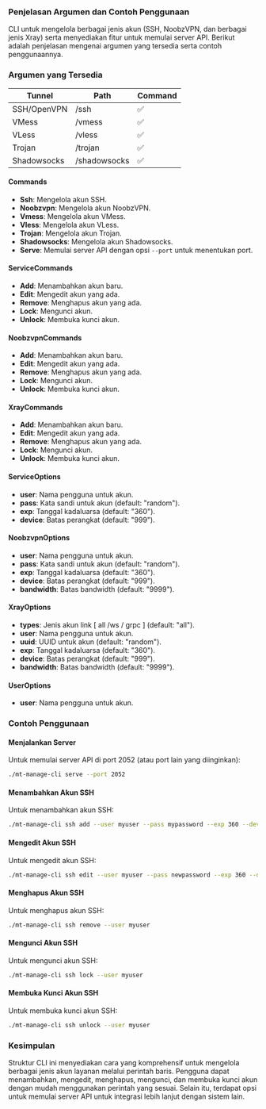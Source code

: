 ### Penjelasan Argumen dan Contoh Penggunaan

CLI untuk mengelola berbagai jenis akun (SSH, NoobzVPN, dan berbagai jenis Xray) serta menyediakan fitur untuk memulai server API. Berikut adalah penjelasan mengenai argumen yang tersedia serta contoh penggunaannya.

### Argumen yang Tersedia
|Tunnel|Path|Command|
|--|--|--|
|SSH/OpenVPN|/ssh|✅|
|VMess|/vmess|✅|
|VLess|/vless|✅|
|Trojan|/trojan|✅|
|Shadowsocks|/shadowsocks|✅|

#### Commands
- **Ssh**: Mengelola akun SSH.
- **Noobzvpn**: Mengelola akun NoobzVPN.
- **Vmess**: Mengelola akun VMess.
- **Vless**: Mengelola akun VLess.
- **Trojan**: Mengelola akun Trojan.
- **Shadowsocks**: Mengelola akun Shadowsocks.
- **Serve**: Memulai server API dengan opsi `--port` untuk menentukan port.

#### ServiceCommands
- **Add**: Menambahkan akun baru.
- **Edit**: Mengedit akun yang ada.
- **Remove**: Menghapus akun yang ada.
- **Lock**: Mengunci akun.
- **Unlock**: Membuka kunci akun.

#### NoobzvpnCommands
- **Add**: Menambahkan akun baru.
- **Edit**: Mengedit akun yang ada.
- **Remove**: Menghapus akun yang ada.
- **Lock**: Mengunci akun.
- **Unlock**: Membuka kunci akun.

#### XrayCommands
- **Add**: Menambahkan akun baru.
- **Edit**: Mengedit akun yang ada.
- **Remove**: Menghapus akun yang ada.
- **Lock**: Mengunci akun.
- **Unlock**: Membuka kunci akun.

#### ServiceOptions
- **user**: Nama pengguna untuk akun.
- **pass**: Kata sandi untuk akun (default: "random").
- **exp**: Tanggal kadaluarsa (default: "360").
- **device**: Batas perangkat (default: "999").

#### NoobzvpnOptions
- **user**: Nama pengguna untuk akun.
- **pass**: Kata sandi untuk akun (default: "random").
- **exp**: Tanggal kadaluarsa (default: "360").
- **device**: Batas perangkat (default: "999").
- **bandwidth**: Batas bandwidth (default: "9999").

#### XrayOptions
- **types**: Jenis akun link [ all /ws / grpc ] (default: "all").
- **user**: Nama pengguna untuk akun.
- **uuid**: UUID untuk akun (default: "random").
- **exp**: Tanggal kadaluarsa (default: "360").
- **device**: Batas perangkat (default: "999").
- **bandwidth**: Batas bandwidth (default: "9999").

#### UserOptions
- **user**: Nama pengguna untuk akun.

### Contoh Penggunaan

#### Menjalankan Server
Untuk memulai server API di port 2052 (atau port lain yang diinginkan):
```bash
./mt-manage-cli serve --port 2052
```

#### Menambahkan Akun SSH
Untuk menambahkan akun SSH:
```bash
./mt-manage-cli ssh add --user myuser --pass mypassword --exp 360 --device 999
```

#### Mengedit Akun SSH
Untuk mengedit akun SSH:
```bash
./mt-manage-cli ssh edit --user myuser --pass newpassword --exp 360 --device 999
```

#### Menghapus Akun SSH
Untuk menghapus akun SSH:
```bash
./mt-manage-cli ssh remove --user myuser
```

#### Mengunci Akun SSH
Untuk mengunci akun SSH:
```bash
./mt-manage-cli ssh lock --user myuser
```

#### Membuka Kunci Akun SSH
Untuk membuka kunci akun SSH:
```bash
./mt-manage-cli ssh unlock --user myuser
```

### Kesimpulan

Struktur CLI ini menyediakan cara yang komprehensif untuk mengelola berbagai jenis akun layanan melalui perintah baris. Pengguna dapat menambahkan, mengedit, menghapus, mengunci, dan membuka kunci akun dengan mudah menggunakan perintah yang sesuai. Selain itu, terdapat opsi untuk memulai server API untuk integrasi lebih lanjut dengan sistem lain.
